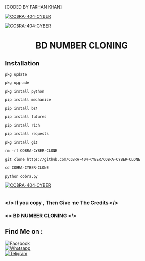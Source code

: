 [CODED BY FARHAN KHAN]

<a href="#"><img title="COBRA-404-CYBER" src="https://i.top4top.io/p_26107it3q0.jpg"></a>

<a href="#"><img title="COBRA-404-CYBER" src="https://img.shields.io/badge/AUTHOR-FARHAN%20KHAN-red"></a>

<h1 align="center">BD NUMBER CLONING</h1>


## <b>Installation</b>

```
pkg update

pkg upgrade

pkg install python

pip install mechanize

pip install bs4

pip install futures

pip install rich

pip install requests

pkg install git

rm -rf COBRA-CYBER-CLONE

git clone https://github.com/COBRA-404-CYBER/COBRA-CYBER-CLONE

cd COBRA-CYBER-CLONE

python cobra.py

```

<a href="#"><img title="COBRA-404-CYBER" src="https://i.top4top.io/p_26154btmi0.jpg"></a>
<h1 align="center"></h1>

### </> If you copy , Then Give me The Credits </>

### <\> BD NUMBER CLONING </>

## Find Me on :

[![Facebook](https://img.shields.io/badge/Facebook-FARHAN%20KHAN-blue)](https://www.facebook.com/FarhanXTermux?mibextid=ZbWKwL)</br>
[![Whatsapp](https://img.shields.io/badge/WHATSAPP-FARHAN%20KHAN-green)](https://wa.me/+8801838847447?text=)</br>
[![Teligram](https://img.shields.io/badge/TELIGRAM-C08r4-blue)](t.me/C08r4)</br>
